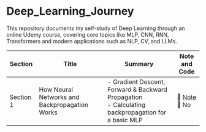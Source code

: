 # Deep_Learning_Journey
This repository documents my self-study of Deep Learning through an online Udemy course, covering core topics like MLP, CNN, RNN, Transformers and modern applications such as NLP, CV, and LLMs.


| Section    | Title                                             | Summary                                                                 | Note and Code                |
|------------|---------------------------------------------------|-------------------------------------------------------------------------|------------------------------|
| Section 1  | How Neural Networks and Backpropagation Works     | - Gradient Descent, Forward & Backward Propagation<br>- Calculating backpropagation for a basic MLP | 🔗 [Note](https://github.com/laikhanhhoang/Deep_Learning_Journey/blob/main/Lecture_Note/Section%201%20-%20How%20Neural%20Networks%20and%20Back%20Propagation%20Work.pdf) <br>📄 No |

